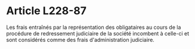 # Article L228-87

Les frais entraînés par la représentation des obligataires au cours de la procédure de redressement judiciaire de la société incombent à celle-ci et sont considérés comme des frais d'administration judiciaire.
